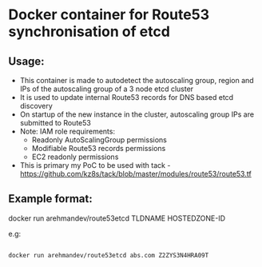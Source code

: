 # Docker container for Route53 synchronisation of etcd

## Usage:
- This container is made to autodetect the autoscaling group, region and IPs of the autoscaling group of a 3 node etcd cluster
- It is used to update internal Route53 records for DNS based etcd discovery
- On startup of the new instance in the cluster, autoscaling group IPs are submitted to Route53
- Note: IAM role requirements:
  - Readonly AutoScalingGroup permissions
  - Modifiable Route53 records permissions
  - EC2 readonly permissions
- This is primary my PoC to be used with tack - https://github.com/kz8s/tack/blob/master/modules/route53/route53.tf

## Example format:
docker run arehmandev/route53etcd TLDNAME HOSTEDZONE-ID

e.g:
```

docker run arehmandev/route53etcd abs.com Z2ZYS3N4HRA09T
```
